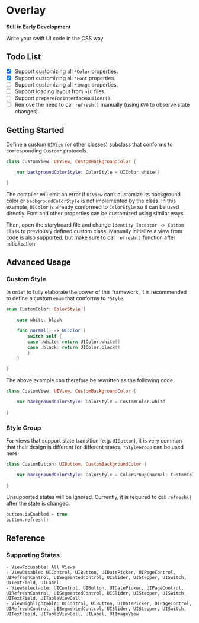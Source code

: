 # Overlay

**Still in Early Development**

Write your swift UI code in the CSS way.

## Todo List

- [x] Support customizing all `*Color` properties.
- [x] Support customizing all `*Font` properties.
- [ ] Support customizing all `*image` properties.
- [ ] Support loading layout from `nib` files.
- [ ] Support `prepareForInterfaceBuilder()`.
- [ ] Remove the need to call `refresh()` manually (using `KVO` to observe state changes).

## Getting Started

Define a custom `UIView` (or other classes) subclass that conforms to corresponding `Custom*` protocols.

```swift
class CustomView: UIView, CustomBackgroundColor {

    var backgroundColorStyle: ColorStyle = UIColor.white()

}
```

The compiler will emit an error if `UIView` can’t customize its background color or `backgroundColorStyle` is not implemented by the class. In this example, `UIColor` is already conformed to `ColorStyle` so it can be used directly. Font and other properties can be customized using similar ways.

Then, open the storyboard file and change `Identity Inceptor -> Custom Class` to previously defined custom class. Manually initialize a view from code is also supported, but make sure to call `refresh()` function after initialization. 

## Advanced Usage

### Custom Style

In order to fully elaborate the power of this framework, it is recommended to define a custom `enum` that conforms to `*Style`.

```swift
enum CustomColor: ColorStyle {

    case white, black

    func normal() -> UIColor {
        switch self {
        case .white: return UIColor.white()
        case .black: return UIColor.black()
        }
    }

}
```

The above example can therefore be rewritten as the following code.

```swift
class CustomView: UIView, CustomBackgroundColor {

    var backgroundColorStyle: ColorStyle = CustomColor.white

}
```

### Style Group

For views that support state transition (e.g. `UIButton`), it is very common that their design is different for different states. `*StyleGroup` can be used here.

```swift
class CustomButton: UIButton, CustomBackgroundColor {

    var backgroundColorStyle: ColorStyle = ColorGroup(normal: CustomColor.white, disabled: CustomColor.black)

}
```

Unsupported states will be ignored. Currently, it is required to call `refresh()` after the state is changed.

```swift
button.isEnabled = true
button.refresh()
```

## Reference

### Supporting States

```
- ViewFocusable: All Views
- ViewDisable: UIControl, UIButton, UIDatePicker, UIPageControl, UIRefreshControl, UISegmentedControl, UISlider, UIStepper, UISwitch, UITextField, UILabel
- ViewSelectable: UIControl, UIButton, UIDatePicker, UIPageControl, UIRefreshControl, UISegmentedControl, UISlider, UIStepper, UISwitch, UITextField, UITableViewCell
- ViewHighlightable: UIControl, UIButton, UIDatePicker, UIPageControl, UIRefreshControl, UISegmentedControl, UISlider, UIStepper, UISwitch, UITextField, UITableViewCell, UILabel, UIImageView
```
